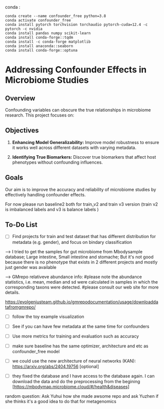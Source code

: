 conda :

```
conda create --name confounder_free python=3.8
conda activate confounder_free
conda install pytorch torchvision torchaudio pytorch-cuda=12.4 -c pytorch -c nvidia
conda install pandas numpy scikit-learn
conda install conda-forge::tqdm
conda install -c conda-forge matplotlib
conda install anaconda::seaborn
conda install conda-forge::optuna
```

# Addressing Confounder Effects in Microbiome Studies

## Overview

Confounding variables can obscure the true relationships in microbiome research. This project focuses on:

## Objectives

1. **Enhancing Model Generalizability:** Improve model robustness to ensure it works well across different datasets with varying metadata.
   
2. **Identifying True Biomarkers:** Discover true biomarkers that affect host phenotypes without confounding influences.

## Goals

Our aim is to improve the accuracy and reliability of microbiome studies by effectively handling confounder effects.



For now please run baseline2 both for train_v2 and train v3 version (train v2 is imbalanced labels and v3 is balance labels )

## To-Do List

- [ ] Find projects for train and test dataset that has different distribution for metadata (e.g. gender), and focus on bindary classification

--> I tried to get the samples for gut microbiome from Mbodysample database; Large intestine, Small intestine and stomache; But it's not good because there is no phenotype that exists in 2 different projects and mostly just gender was available

--> GMrepo relativeve abundance info: #please note the abundance statistics, i.e. mean, median and sd were calculated in samples in which the corresponding taxons were detected.
#please consult our web site for more details.

https://evolgeniusteam.github.io/gmrepodocumentation/usage/downloaddatafromgmrepo/

- [ ] follow the toy example visualization

- [ ] See if you can have few metadata at the same time for confounders

- [ ] Use more metrics for training and evaluation such as accuracy

- [ ] make sure baseline has the same optimizer, architecture and etc as confounder_free model

- [ ] we could use the new architecture of neural networks (KAN): https://arxiv.org/abs/2404.19756 [optional]

- [ ] they fixed the database and I have access to the database again. I can download the data and do the preprocessing from the begining [https://mbodymap.microbiome.cloud/#/health&diseases]

random question: Ask Yuhui how she made awsome repo and ask Yuzhen if she thinks it's a good idea to do that for metagenomics







